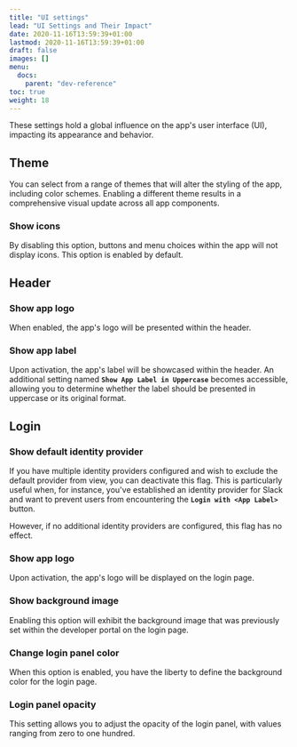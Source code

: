 ```yaml
---
title: "UI settings"
lead: "UI Settings and Their Impact"
date: 2020-11-16T13:59:39+01:00
lastmod: 2020-11-16T13:59:39+01:00
draft: false
images: []
menu:
  docs:
    parent: "dev-reference"
toc: true
weight: 18
---
```


These settings hold a global influence on the app's user interface (UI), impacting its appearance and behavior.

## **Theme**

You can select from a range of themes that will alter the styling of the app, including color schemes. Enabling a different theme results in a comprehensive visual update across all app components.

### Show icons

By disabling this option, buttons and menu choices within the app will not display icons. This option is enabled by default.

## **Header**

### Show app logo

When enabled, the app's logo will be presented within the header.

### Show app label

Upon activation, the app's label will be showcased within the header. An additional setting named **`Show App Label in Uppercase`**  becomes accessible, allowing you to determine whether the label should be presented in uppercase or its original format.

## **Login**

### Show default identity provider

If you have multiple identity providers configured and wish to exclude the default provider from view, you can deactivate this flag. This is particularly useful when, for instance, you've established an identity provider for Slack and want to prevent users from encountering the **`Login with <App Label>`** button.

However, if no additional identity providers are configured, this flag has no effect.

### Show app logo

Upon activation, the app's logo will be displayed on the login page.

### Show background image

Enabling this option will exhibit the background image that was previously set within the developer portal on the login page.

### Change login panel color

When this option is enabled, you have the liberty to define the background color for the login page.

### Login panel opacity

This setting allows you to adjust the opacity of the login panel, with values ranging from zero to one hundred.
